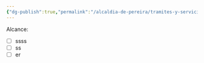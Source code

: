 ```yaml
---
{"dg-publish":true,"permalink":"/alcaldia-de-pereira/tramites-y-servicios/"}
---
```



Alcance:

- [ ] ssss
- [ ] ss
- [ ] er
